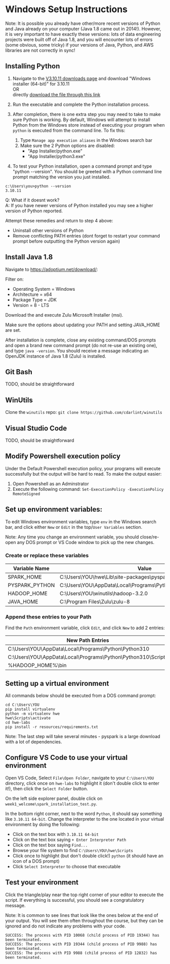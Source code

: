 # Windows Setup Instructions

Note: It is possible you already have other/more recent versions of Python and Java already on your computer (Java 1.8 came out in 2014!). However, it is very important to have exactly these versions: lots of data engineering projects were built off of Java 1.8, and you will encounter lots of errors (some obvious, some tricky) if your versions of Java, Python, and AWS libraries are not correctly in sync!

## Installing Python

1. Navigate to the [V3.10.11 downloads page](https://www.python.org/downloads/release/python-31011/) and download "Windows installer (64-bit)" for 3.10.11
<br/>OR<br/>directly [download the file through this link](https://www.python.org/ftp/python/3.10.11/python-3.10.11-amd64.exe)
2. Run the executable and complete the Python installation process.
3. After completion, there is one extra step you may need to take to make sure Python is working. By default, Windows will attempt to install Python from the Windows store instead of executing your program when `python` is executed from the command line. To fix this:
    1. Type `Manage app execution aliases` in the Windows search bar
    2. Make sure the 2 Python options are disabled:
        * "App Installer/python.exe"
        * "App Installer/python3.exe"

4. To test your Python installation, open a command prompt and type "python --version". You should be greeted with a Python command line prompt matching the version you just installed.
```
c:\Users\you>python --version
3.10.11
```
Q: What if it doesnt work?<br/>
A: If you have newer versions of Python installed you may see a higher version of Python reported.

Attempt these remedies and return to step 4 above:
- Uninstall other versions of Python
- Remove conflicting PATH entries (dont forget to restart your command prompt before outputting the Python version again)

## Install Java 1.8
Navigate to https://adoptium.net/download/:

Filter on:
* Operating System = Windows
* Architecture = x64
* Package Type = JDK
* Version = 8 - LTS

Download the and execute Zulu Microsoft Installer (msi).

Make sure the options about updating your PATH and setting JAVA_HOME are set.

After installation is complete, close any existing command/DOS prompts and open a brand new command prompt (do not re-use an existing one), and type `java -version`. You should receive a message indicating an OpenJDK instance of Java 1.8 (Zulu) is installed.

## Git Bash

TODO, should be straightforward

## WinUtils

Clone the `winutils` repo:
`git clone https://github.com/cdarlint/winutils`

## Visual Studio Code

TODO, should be straightforward

## Modify Powershell execution policy
Under the Default Powershell execution policy, your programs will execute successfully but the output will be hard to read. To make the output easier:
1. Open Powershell as an Adminstrator
2. Execute the following command: `Set-ExecutionPolicy -ExecutionPolicy RemoteSigned`


## Set up environment variables:
To edit Windows environment variables, type `env` in the Windows search bar, and click either `New` or `Edit` in the top/`User Variables` section.

Note: Any time you change an environment variable, you should close/re-open any DOS prompt or VS Code window to pick up the new changes.

### Create or replace these variables

|Variable Name |Value                                                          |
|--------------|---------------------------------------------------------------|
|SPARK_HOME    |C:\Users\YOU\hwe\Lib\site-packages\pyspark                     |
|PYSPARK_PYTHON|C:\Users\YOU\AppData\Local\Programs\Python\Python310\python.exe|
|HADOOP_HOME   |C:\Users\YOU\winutils\hadoop-3.2.0                             |
|JAVA_HOME     |C:\Program Files\Zulu\zulu-8                                   |

### Append these entries to your Path
Find the `Path` environment variable, click `Edit`, and click `New` to add 2 entries:

|New Path Entries                                            |
|------------------------------------------------------------|
|C:\Users\YOU\AppData\Local\Programs\Python\Python310        |
|C:\Users\YOU\AppData\Local\Programs\Python\Python310\Scripts|
|%HADOOP_HOME%\bin                                           |

## Setting up a virtual environment

All commands below should be executed from a DOS command prompt:

```
cd C:\Users\YOU
pip install virtualenv
python -m virtualenv hwe
hwe\Scripts\activate
cd hwe-labs
pip install -r resources/requirements.txt
```

Note: The last step will take several minutes - pyspark is a large download with a lot of dependencies.

## Configure VS Code to use your virtual environment

Open VS Code, Select `File\Open Folder`, navigate to your `C:\Users\YOU` directory, click once on `hwe-labs` to highlight it (don't double click to enter it!), then click the `Select Folder` button.

On the left side explorer panel, double click on `week1_welcome\spark_installation_test.py`.

In the bottom right corner, next to the word `Python`, it should say something like `3.10.11 64-bit`. Change the interpreter to the one located in your virtual environment by doing the following:

* Click on the text box with `3.10.11 64-bit`
* Click on the text box saying `+ Enter Interpreter Path`
* Click on the text box saying `Find...`
* Browse your file system to find `C:\Users\YOU\hwe\Scripts`
* Click once to highlight (but don't double click!) `python` (it should have an icon of a DOS prompt)
* Click `Select Interpreter` to choose that executable

## Test your environment

Click the triangle/play near the top right corner of your editor to execute the script. If everything is successful, you should see a congratulatory message.

Note: It is common to see lines that look like the ones below at the end of your output. You will see them often throughout the course, but they can be ignored and do not indicate any problems with your code.

```
SUCCESS: The process with PID 10068 (child process of PID 19344) has been terminated.
SUCCESS: The process with PID 19344 (child process of PID 9988) has been terminated.
SUCCESS: The process with PID 9988 (child process of PID 12832) has been terminated.
```
